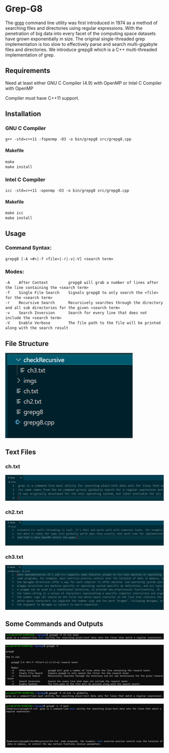 # Grep-G8

The [grep](https://en.wikipedia.org/wiki/Grep) command line utility was first introduced in 1974 as a method of searching files and directories using regular expressions. With the penetration of big data into every facet of the computing space datasets have grown exponentially in size. The original single-threaded grep implementation is too slow to effectively parse and search multi-gigabyte files and directories. We introduce grepg8 which is a C++ multi-threaded implementation of grep.

## Requirements
Need at least either GNU C Compiler (4.9) with OpenMP or Intel C Compiler with OpenMP

Compiler must have C++11 support.

## Installation
### GNU C Compiler
```
g++ -std=c++11 -fopenmp -O3 -o bin/grepg8 src/grepg8.cpp
```

#### Makefile
```
make
make install
```

### Intel C Compiler
```
icc -std=c++11 -openmp -O3 -o bin/grepg8 src/grepg8.cpp
```

#### Makefile

```
make icc
make install
```

## Usage

### Command Syntax:
```
grepg8 [-A <#>|-f <file>|-r|-v|-V] <search term>
```

### Modes:
```
-A    After Context         grepg8 will grab a number of lines after the line containing the <search term>
-f    Single File Search    Signals grepg8 to only search the <file> for the <search term>
-r    Recursive Search      Recursively searches through the directory and all sub directories for the given <search term>
-v    Search Inversion      Search for every line that does not include the <search term>
-V    Enable Verbose        The file path to the file will be printed along with the search result

```

## File Structure
![file structure](https://github.com/ani-54321/Grep-G8/blob/main/imgs/file_structure.PNG?raw=true)

## Text Files

### ch.txt
![ch.txt](https://github.com/ani-54321/Grep-G8/blob/main/imgs/txt_file1.PNG?raw=true)

### ch2.txt
![ch2.txt](https://github.com/ani-54321/Grep-G8/blob/main/imgs/txt_file2.PNG?raw=true)

### ch3.txt
![ch3.txt](https://github.com/ani-54321/Grep-G8/blob/main/imgs/txt_file3.PNG?raw=true)

## Some Commands and Outputs

![single file search](https://github.com/ani-54321/Grep-G8/blob/main/imgs/out1.PNG?raw=true)

![help command](https://github.com/ani-54321/Grep-G8/blob/main/imgs/out2.PNG?raw=true)

![search inversion](https://github.com/ani-54321/Grep-G8/blob/main/imgs/out3.PNG?raw=true)

![recursive folder search with file paths](https://github.com/ani-54321/Grep-G8/blob/main/imgs/out4.PNG)

